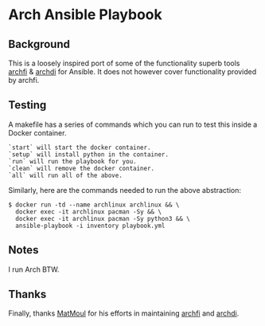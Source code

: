 # Arch Ansible Playbook

## Background

This is a loosely inspired port of some of the functionality superb tools [archfi](https://github.com/MatMoul/archfi) & [archdi](https://github.com/MatMoul/archdi) for Ansible. It does not however cover functionality provided by archfi.

## Testing

A makefile has a series of commands which you can run to test this inside a Docker container.
```
`start` will start the docker container.
`setup` will install python in the container.
`run` will run the playbook for you.
`clean` will remove the docker container.
`all` will run all of the above.
```

Similarly, here are the commands needed to run the above abstraction:
```shell script
$ docker run -td --name archlinux archlinux && \
  docker exec -it archlinux pacman -Sy && \
  docker exec -it archlinux pacman -Sy python3 && \
  ansible-playbook -i inventory playbook.yml
```

## Notes

I run Arch BTW.

## Thanks

Finally, thanks [MatMoul](https://github.com/MatMoul) for his efforts in maintaining [archfi](https://github.com/MatMoul/archfi) and [archdi](https://github.com/MatMoul/archdi).